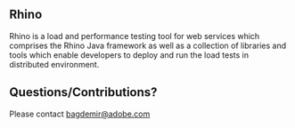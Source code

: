 Rhino
---

Rhino is a load and performance testing tool for web services which comprises the Rhino Java 
framework as well as a collection of libraries and tools which enable developers to deploy and 
run the load tests in distributed environment.


Questions/Contributions?
---

Please contact [bagdemir@adobe.com](mailto:bagdemir@adobe.com)
